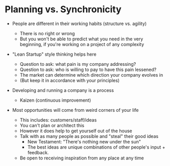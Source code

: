 # Planning vs. Synchronicity

* People are different in their working habits (structure vs. agility)
  * There is no right or wrong
  * But you won't be able to predict what you need in the very beginning, if you're working on a project of any complexity
* "Lean Startup" style thinking helps here
  * Question to ask: what pain is my company addressing?
  * Question to ask: who is willing to pay to have this pain lessened?
  * The market can determine which direction your company evolves in 
  * (But keep it in accordance with your principles)
* Developing and running a company is a process
  * Kaizen (continuous improvement)
  
* Most opportunities will come from weird corners of your life
  * This includes: customers/staff/ideas
  * You can't plan or architect this
  * However it does help to get yourself out of the house
  * Talk with as many people as possible and "steal" their good ideas
    * New Testament: "There's nothing new under the sun"
    * The best ideas are unique combinations of other people's input + feedback.
  * Be open to receiving inspiration from any place at any time
  
  
